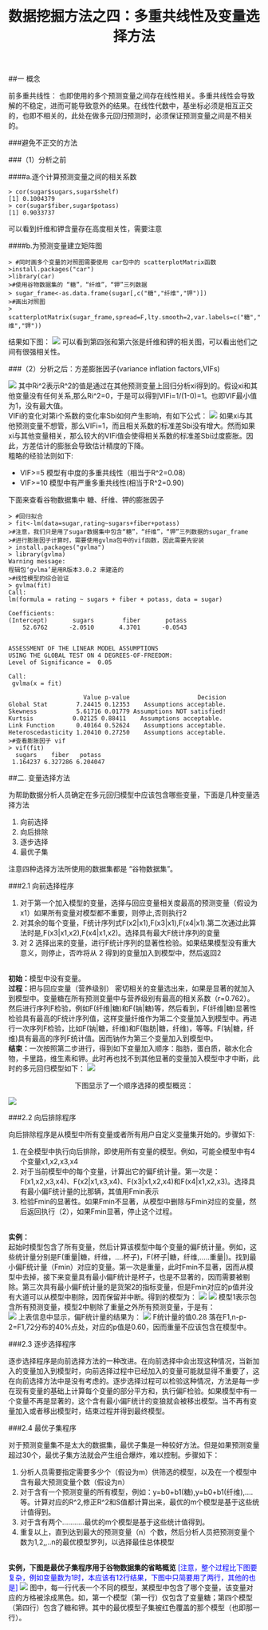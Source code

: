 ﻿---
layout:     post
title:      数据挖掘方法之四：多重共线性及变量选择方法
category: blog
description: 数据挖掘专栏
--- 

##一 概念    

  前多重共线性： 也即使用的多个预测变量之间存在线性相关。多重共线性会导致解的不稳定，进而可能导致意外的结果。在线性代数中，基坐标必须是相互正交的，也即不相关的，此处在做多元回归预测时，必须保证预测变量之间是不相关的。

###避免不正交的方法

###（1）分析之前
      
####a.逐个计算预测变量之间的相关系数

    > cor(sugar$sugars,sugar$shelf)  
    [1] 0.1004379  
    > cor(sugar$fiber,sugar$potass)  
    [1] 0.9033737  

可以看到纤维和钾含量存在高度相关性，需要注意

####b.为预测变量建立矩阵图

    > #同时画多个变量的对照图需要使用 car包中的 scatterplotMatrix函数  
    >install.packages("car")  
    >library(car)  
    >#使用谷物数据集的 “糖”，“纤维”，“钾”三列数据  
    > sugar_frame<-as.data.frame(sugar[,c("糖","纤维","钾")])  
    >#画出对照图  
    > scatterplotMatrix(sugar_frame,spread=F,lty.smooth=2,var.labels=c("糖","纤维","钾"))   
结果如下图：
<img src="/images/blog/2013-05-04-datamining-mutillinerandselect1.png">
可以看到第四张和第六张是纤维和钾的相关图，可以看出他们之间有很强相关性。

###（2）分析之后：方差膨胀因子(variance inflation factors,VIFs)

<img src="/images/blog/2013-05-04-datamining-mutillinerandselect2.png">
其中Ri^2表示R^2的值是通过在其他预测变量上回归分析xi得到的。假设xi和其他变量没有任何关系,那么Ri^2=0，于是可以得到VIFi=1/(1-0)=1。也即VIF最小值为1，没有最大值。<br>
VIFi的变化对第i个系数的变化率Sbi如何产生影响，有如下公式：
<img src="/images/blog/2013-05-04-datamining-mutillinerandselect3.png">
如果xi与其他预测变量不想管，那么VIFi=1，而且相关系数的标准差Sbi没有增大。然而如果xi与其他变量相关，那么较大的VIFi值会使得相关系数的标准差Sbi过度膨胀。因此，方差估计的膨胀会导致估计精度的下降。<br>
粗略的经验法则如下:<ul><li> VIF>=5    模型有中度的多重共线性（相当于R^2=0.08）</li><li>VIF>=10  模型中有严重多重共线性(相当于R^2=0.90)</li></ul>
下面来查看谷物数据集中 糖、纤维、钾的膨胀因子

    > #回归拟合  
    > fit<-lm(data=sugar,rating~sugars+fiber+potass)  
    >#注意，我们只是用了sugar数据集中包含“糖”，“纤维”，“钾”三列数据的sugar_frame  
    >#进行膨胀因子计算时，需要使用gvlma包中的vif函数，因此需要先安装  
    > install.packages("gvlma")  
    > library(gvlma)  
    Warning message:  
    程辑包‘gvlma’是用R版本3.0.2 来建造的   
    >#线性模型的综合验证  
    > gvlma(fit)  
    Call:  
    lm(formula = rating ~ sugars + fiber + potass, data = sugar)  
  
    Coefficients:  
    (Intercept)       sugars        fiber       potass    
        52.6762      -2.0510       4.3701      -0.0543    
  
  
    ASSESSMENT OF THE LINEAR MODEL ASSUMPTIONS  
    USING THE GLOBAL TEST ON 4 DEGREES-OF-FREEDOM:  
    Level of Significance =  0.05   
  
    Call:  
     gvlma(x = fit)   
  
                         Value p-value                   Decision  
    Global Stat        7.24415 0.12353    Assumptions acceptable.  
    Skewness           5.61716 0.01779 Assumptions NOT satisfied!  
    Kurtsis           0.02125 0.88411    Assumptions acceptable.  
    Link Function      0.40164 0.52624    Assumptions acceptable.  
    Heteroscedasticity 1.20410 0.27250    Assumptions acceptable.  
    >#查看膨胀因子 vif  
    > vif(fit)  
      sugars    fiber   potass   
     1.164237 6.327286 6.204047  

##二.  变量选择方法

为帮助数据分析人员确定在多元回归模型中应该包含哪些变量，下面是几种变量选择方法<ol><li>向前选择</li><li>向后排除</li><li>逐步选择</li><li>最优子集</li></ol>
注意四种选择方法所使用的数据集都是 “谷物数据集”。

###2.1   向前选择程序

<ol><li>对于第一个加入模型的变量，选择与回应变量相关度最高的预测变量（假设为x1）如果所有变量对模型都不重要，则停止,否则执行2</li>
<li>对其余的每个变量，F统计序列式F(x2|x1),F(x3|x1),F(x4|x1).第二次通过此算法时是,F(x3|x1,x2),F(x4|x1,x2)。选择具有最大F统计序列的变量</li>
<li>对 2 选择出来的变量，进行F统计序列的显著性检验。如果结果模型没有重大意义，则停止，否咋将从 2 得到的变量加入到模型中，然后返回2</li>
</ol>
<br>
<B>初始：</B>模型中没有变量。<br>
<B>过程：</B>把与回应变量（营养级别） 密切相关的变量选出来，如果是显著的就加入到模型中。变量糖在所有预测变量中与营养级别有最高的相关系数（r=0.762）。然后进行序列F检验，例如F(纤维|糖)和F(钠|糖)等，然后看到，F(纤维|糖)显著性检验具有最高的F统计序列值，这样变量纤维作为第二个变量加入到模型中。再进行一次序列F检验，比如F(钠|糖，纤维)和F(脂肪|糖，纤维)，等等。F(钠|糖，纤维)具有最高的序列F统计值。因而钠作为第三个变量加入到模型中。<br>
<B>结束：</B>一次按照第二步进行，得到如下变量加入顺序：脂肪，蛋白质，碳水化合物，卡里路，维生素和钾。此时再也找不到其他显著的变量加入模型中才中断，此时的多元回归模型如下：
<img src="/images/blog/2013-05-04-datamining-mutillinerandselect4.png">
<p align="center">下图显示了一个顺序选择的模型概览：</p>
<img src="/images/blog/2013-05-04-datamining-mutillinerandselect5.png">

###2.2 向后排除程序

向后排除程序是从模型中所有变量或者所有用户自定义变量集开始的。步骤如下:
<ol>
<li>在全模型中执行向后排除，即使用所有变量的模型。例如，可能全模型中有4个变量x1,x2,x3,x4</li>
<li>对于当前模型中的每个变量，计算出它的偏F统计量。第一次是：F(x1,x2,x3,x4)、F(x2|x1,x3,x4)、F(x3|x1,x2,x4)和F(x4|x1,x2,x3)。选择具有最小偏F统计量的比那辆，其值用Fmin表示</li>
<li>检验Fmin的显著性。如果Fmin不显著，从模型中删除与Fmin对应的变量，然后返回执行（2），如果Fmin显著，停止这个过程。</li>
</ol>
<br>
<B>实例：</B><br>
起始时模型包含了所有变量，然后计算该模型中每个变量的偏F统计量。例如，这些统计量分别是F(重量|糖，纤维，....杯子)，F(杯子|糖，纤维,.....重量|)。找到最小偏F统计量（Fmin）对应的变量。第一次是重量，此时Fmin不显著，因而从模型中去掉，接下来变量具有最小偏F统计是杯子，也是不显著的，因而需要被剔除。第三次具有最小偏F统计量的是货架2的指标变量，但是Fmin对应的p值并没有大道可以从模型中剔除，因而保留并中断。得到的模型为：
<img src="/images/blog/2013-05-04-datamining-mutillinerandselect6.png">
<img src="/images/blog/2013-05-04-datamining-mutillinerandselect7.png">
模型1表示包含所有预测变量，模型2中剔除了重量之外所有预测变量，于是有：<br>
<img src="/images/blog/2013-05-04-datamining-mutillinerandselect8.png">
上表信息中显示，偏F统计量的结果为：
<img src="/images/blog/2013-05-04-datamining-mutillinerandselect9.png">
F统计量的值0.28 落在F1,n-p-2=F1,72分布的40%点处，对应的p值是0.60，因而重量不应该包含在模型中。

###2.3 逐步选择程序

 逐步选择程序是向前选择方法的一种改进。在向前选择中会出现这种情况，当新加入的变量加入到模型时，向前选择过程中已经加入的变量可能就显得不重要了，这在向前选择方法中是没有考虑的。逐步选择过程可以检验这种情况，方法是每一步在现有变量的基础上计算每个变量的部分平方和，执行偏F检验。如果模型中有一个变量不再是显著的，这个含有最小偏F统计的变狼就会被移出模型。当不再有变量加入或者移出模型时，结束过程并得到最终模型。

###2.4  最优子集程序

对于预测变量集不是太大的数据集，最优子集是一种较好方法。但是如果预测变量超过30个，最优子集方法就会产生组合爆炸，难以控制。步骤如下：
<ol>
<li>分析人员需要指定需要多少个（假设为m）供筛选的模型，以及在一个模型中含有最大预测变量个数（假设为n）</li>
<li>对于含有一个预测变量的所有模型，例如：y=b0+b1(糖),y=b0+b1(纤维),....等。计算对应的R^2,修正R^2和S值都计算出来，最优的m个模型是基于这些统计值得到。</li>
<li>对于含有两个...........最优的m个模型是基于这些统计值得到。</li>
<li>重复以上，直到达到最大的预测变量（n）个数，然后分析人员把预测变量个数为1,2,,..n的最优模型罗列，以选择最佳总体模型</li>
</ol>
<br>
<B>实例，下图是最优子集程序用于谷物数据集的省略概览</B>
<font color="blue">[注意，整个过程比下图要复杂，例如变量数为1时，本应该有12行结果，下图中只简要用了两行，其他的也是]</font>
<img src="/images/blog/2013-05-04-datamining-mutillinerandselect10.png">
图中，每一行代表一个不同的模型，某模型中包含了哪个变量，该变量对应的方格被涂成黑色。如，第一个模型（第一行）仅包含了变量糖；第四个模型（第四行）包含了糖和钾。其中的最优模型子集被红色覆盖的那个模型（也即那一行）。


